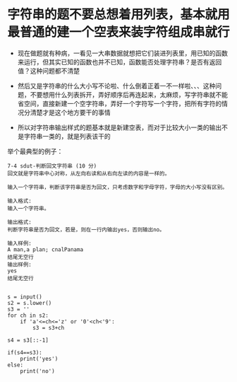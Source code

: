 # 字符串的题不要总想着用列表，基本就用最普通的建一个空表来装字符组成串就行

* 现在做题就有种病，一看见一大串数据就想把它们装进列表里，用已知的函数来运行，但其实已知的函数也并不已知，函数能否处理字符串？是否有返回值？这种问题都不清楚  

* 然后又是字符串的什么大小写不论啦、什么倒着正着一不一样啦、、、这种问题，不要想用什么列表拆开，弄好顺序后再连起来，太麻烦，写字符串就不能省空间，直接新建一个空字符串，弄好一个字符写一个字符，把所有字符的情况分清楚才是这个地方要干的事情  

* 所以对字符串输出样式的题基本就是新建空表，而对于比较大小一类的输出不是字符串一类的，就是列表该干的  
 

举个最典型的例子：
```
7-4 sdut-判断回文字符串 (10 分)
回文就是字符串中心对称，从左向右读和从右向左读的内容是一样的。

输入一个字符串，判断该字符串是否为回文，只考虑数字和字母字符，字母的大小写没有区别。

输入格式:
输入一个字符串。

输出格式:
判断字符串是否为回文，若是，则在一行内输出yes，否则输出no。

输入样例:
A man,a plan; cnalPanama
结尾无空行
输出样例:
yes
结尾无空行


s = input()
s2 = s.lower()
s3 = ''
for ch in s2:
    if 'a'<=ch<='z' or '0'<ch<'9':
        s3 = s3+ch

s4 = s3[::-1]

if(s4==s3):
    print('yes')
else:
    print('no')

```
